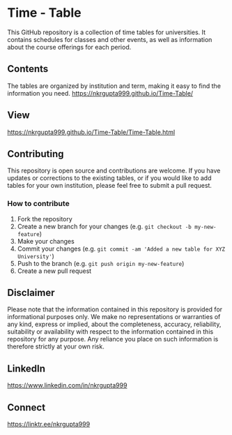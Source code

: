 # Time - Table 

This GitHub repository is a collection of time tables for universities. It contains schedules for classes and other events, as well as information about the course offerings for each period.

## Contents

The tables are organized by institution and term, making it easy to find the information you need.
https://nkrgupta999.github.io/Time-Table/

## View
https://nkrgupta999.github.io/Time-Table/Time-Table.html

## Contributing

This repository is open source and contributions are welcome. If you have updates or corrections to the existing tables, or if you would like to add tables for your own institution, please feel free to submit a pull request.

### How to contribute
1. Fork the repository
2. Create a new branch for your changes (e.g. `git checkout -b my-new-feature`)
3. Make your changes
4. Commit your changes (e.g. `git commit -am 'Added a new table for XYZ University'`)
5. Push to the branch (e.g. `git push origin my-new-feature`)
6. Create a new pull request

## Disclaimer

Please note that the information contained in this repository is provided for informational purposes only. We make no representations or warranties of any kind, express or implied, about the completeness, accuracy, reliability, suitability or availability with respect to the information contained in this repository for any purpose. Any reliance you place on such information is therefore strictly at your own risk.


## LinkedIn
https://www.linkedin.com/in/nkrgupta999

## Connect 
https://linktr.ee/nkrgupta999

